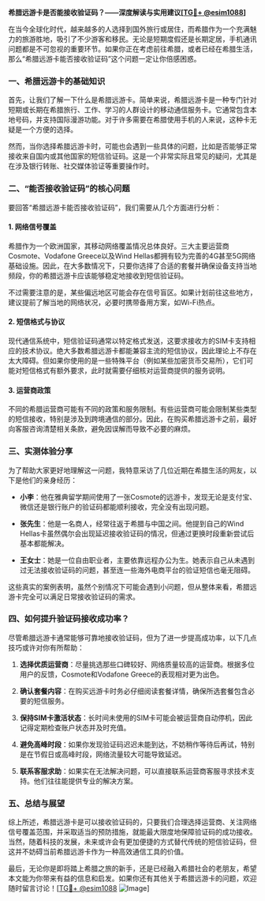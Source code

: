 **希腊远游卡是否能接收验证码？——深度解读与实用建议[[TG💪+ @esim1088](https://t.me/s/esim1088)]**

在当今全球化时代，越来越多的人选择到国外旅行或居住，而希腊作为一个充满魅力的旅游胜地，吸引了不少游客和移民。无论是短期度假还是长期定居，手机通讯问题都是不可忽视的重要环节。如果你正在考虑前往希腊，或者已经在希腊生活，那么“希腊远游卡能否接收验证码”这个问题一定让你倍感困惑。

### 一、希腊远游卡的基础知识

首先，让我们了解一下什么是希腊远游卡。简单来说，希腊远游卡是一种专门针对短期或长期在希腊旅行、工作、学习的人群设计的移动通信服务卡。它通常包含本地号码，并支持国际漫游功能。对于许多需要在希腊使用手机的人来说，这种卡无疑是一个方便的选择。

然而，当你选择希腊远游卡时，可能也会遇到一些具体的问题，比如是否能够正常接收来自国内或其他国家的短信验证码。这是一个非常实际且常见的疑问，尤其是在涉及银行转账、社交媒体验证等重要操作时。

### 二、“能否接收验证码”的核心问题

要回答“希腊远游卡能否接收验证码”，我们需要从几个方面进行分析：

#### 1. **网络信号覆盖**
希腊作为一个欧洲国家，其移动网络覆盖情况总体良好。三大主要运营商Cosmote、Vodafone Greece以及Wind Hellas都拥有较为完善的4G甚至5G网络基础设施。因此，在大多数情况下，只要你选择了合适的套餐并确保设备支持当地频段，你的希腊远游卡应该能够稳定地接收到短信验证码。

不过需要注意的是，某些偏远地区可能会存在信号盲区。如果计划前往这些地方，建议提前了解当地的网络状况，必要时携带备用方案，如Wi-Fi热点。

#### 2. **短信格式与协议**
现代通信系统中，短信验证码通常以特定格式发送，这要求接收方的SIM卡支持相应的技术协议。绝大多数希腊远游卡都能兼容主流的短信协议，因此理论上不存在太大障碍。但如果你使用的是一些特殊平台（例如某些加密货币交易所），它们可能对短信格式有额外要求，此时就需要仔细核对运营商提供的服务说明。

#### 3. **运营商政策**
不同的希腊运营商可能有不同的政策和服务限制。有些运营商可能会限制某些类型的短信接收，特别是涉及到跨境通信的部分。因此，在购买希腊远游卡之前，最好向客服咨询清楚相关条款，避免因误解而导致不必要的麻烦。

### 三、实测体验分享

为了帮助大家更好地理解这一问题，我特意采访了几位近期在希腊生活的网友，以下是他们的亲身经历：

- **小李**：他在雅典留学期间使用了一张Cosmote的远游卡，发现无论是支付宝、微信还是银行账户的验证码都能顺利接收，完全没有出现问题。
  
- **张先生**：他是一名商人，经常往返于希腊与中国之间。他提到自己的Wind Hellas卡虽然偶尔会出现延迟接收验证码的情况，但通过更换时段重新尝试后基本都能解决。

- **王女士**：她是一位自由职业者，主要依靠远程办公为生。她表示自己从未遇到过无法接收验证码的问题，甚至连一些海外电商平台的验证短信也毫无阻碍。

这些真实的案例表明，虽然个别情况下可能会遇到小问题，但从整体来看，希腊远游卡完全可以满足日常接收验证码的需求。

### 四、如何提升验证码接收成功率？

尽管希腊远游卡通常能够可靠地接收验证码，但为了进一步提高成功率，以下几点技巧或许对你有所帮助：

1. **选择优质运营商**：尽量挑选那些口碑较好、网络质量较高的运营商。根据多位用户的反馈，Cosmote和Vodafone Greece的表现相对更为出色。
   
2. **确认套餐内容**：在购买远游卡时务必仔细阅读套餐详情，确保所选套餐包含必要的短信服务。

3. **保持SIM卡激活状态**：长时间未使用的SIM卡可能会被运营商自动停机，因此记得定期检查账户状态并及时充值。

4. **避免高峰时段**：如果你发现验证码迟迟未能到达，不妨稍作等待后再试，特别是在节假日或高峰时段，网络流量较大可能导致延迟。

5. **联系客服求助**：如果实在无法解决问题，可以直接联系运营商客服寻求技术支持。他们往往能提供专业的解决方案。

### 五、总结与展望

综上所述，希腊远游卡是可以接收验证码的，只要我们合理选择运营商、关注网络信号覆盖范围，并采取适当的预防措施，就能最大限度地保障验证码的成功接收。当然，随着科技的发展，未来或许会有更加便捷的方式替代传统的短信验证码，但这并不妨碍当前希腊远游卡作为一种高效通信工具的价值。

最后，无论你是即将踏上希腊之旅的新手，还是已经融入希腊社会的老朋友，希望本文能为你带来有益的信息和启发。如果你还有其他关于希腊远游卡的问题，欢迎随时留言讨论！[[TG💪+ @esim1088](https://t.me/s/esim1088) ![Image](https://i.postimg.cc/4NQfJmqS/Snipaste-2025-05-13-00-14-12.png)]